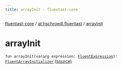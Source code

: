```yaml
---
title: arrayInit - fluentast-core
---
```


[fluentast-core](../index.html) / [at.hschroedl.fluentast](index.html) / [arrayInit](.)

# arrayInit

`fun arrayInit(vararg expression: `[`FluentExpression`](../at.hschroedl.fluentast.ast.expression/-fluent-expression/index.html)`): `[`FluentArrayInitializer`](../at.hschroedl.fluentast.ast.expression/-fluent-array-initializer/index.html) [(source)](https://github.com/hschroedl/FluentAST/tree/master/core/src/main/kotlin//at.hschroedl.fluentast/Fluentast.kt#L190)